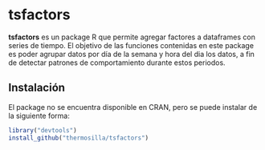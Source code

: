 # tsfactors

**tsfactors** es un package R que permite agregar factores a dataframes con series de tiempo.
El objetivo de las funciones contenidas en este package es poder agrupar datos por día de la semana
y hora del dia los datos, a fin de detectar patrones de comportamiento durante estos periodos.

## Instalación

El package no se encuentra disponible en CRAN, pero se puede instalar de la siguiente forma:


```r
library("devtools")
install_github("thermosilla/tsfactors")
```



